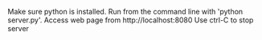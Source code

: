 Make sure python is installed.
Run from the command line with 'python server.py'.
Access web page from http://localhost:8080
Use ctrl-C to stop server